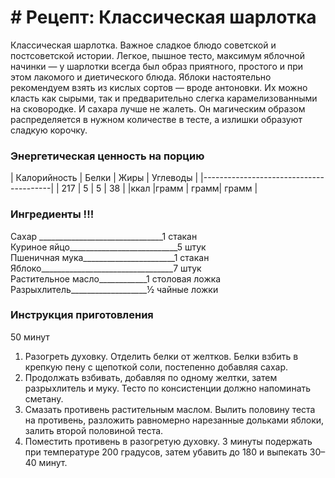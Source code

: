 # # Рецепт: Классическая шарлотка

Классическая шарлотка.
 Важное сладкое блюдо советской и постсоветской 
 истории. Легкое, пышное тесто, максимум
 яблочной начинки — у шарлотки всегда был 
 образ приятного, простого и при этом лакомого
 и диетического блюда. Яблоки настоятельно 
 рекомендуем взять из кислых сортов — вроде 
 антоновки. Их можно класть как сырыми, так и
предварительно слегка карамелизованными на 
сковородке. И сахара лучше не жалеть. Он 
магическим образом распределяется в нужном 
количестве в тесте, а излишки образуют 
сладкую корочку.  
 
 ### Энергетическая ценность на порцию  

| Калорийность | Белки | Жиры | Углеводы |
|----------------------------------------|
|  217         |  5    | 5    | 38       |
|ккал          |грамм  | грамм| грамм    |

 ### Ингредиенты !!!


Сахар _______________________________1 стакан  
Куриное яйцо___________________________5 штук  
Пшеничная мука_______________________1 стакан  
Яблоко_________________________________7 штук  
Растительное масло____________1 столовая ложка  
Разрыхлитель___________________½ чайные ложки

### Инструкция приготовления
50 минут

1. Разогреть духовку. Отделить белки от желтков.
 Белки взбить в крепкую пену с щепоткой соли,
 постепенно добавляя сахар.
 2. Продолжать взбивать, добавляя по одному желтки, затем разрыхлитель и муку. Тесто 
 по консистенции должно напоминать сметану.
 3. Смазать противень растительным маслом. Вылить половину теста на противень, разложить равномерно нарезанные дольками 
 яблоки, залить второй половиной теста.
 4. Поместить противень в разогретую духовку. 3 минуты подержать при температуре 200 градусов, 
 затем убавить до 180 и выпекать 30–40 минут.